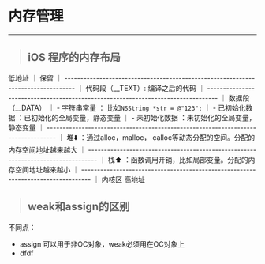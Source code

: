 # 内存管理

---

> ## iOS 程序的内存布局

低地址
｜ 保留
｜ ---------------------------------------------------------------------------------
｜ 代码段（__TEXT）: 编译之后的代码
｜ ---------------------------------------------------------------------------------
｜ 数据段（__DATA）
｜ - 字符串常量 ： 比如`NSString *str = @"123";`
｜ - 已初始化数据 ：已初始化的全局变量，静态变量
｜ - 未初始化数据 ：未初始化的全局变量，静态变量
｜ ---------------------------------------------------------------------------------
｜ 堆⬇️ ：通过alloc，malloc， calloc等动态分配的空间。分配的内存空间地址越来越大
｜ ---------------------------------------------------------------------------------
｜ 栈⬆️ ：函数调用开销，比如局部变量。分配的内存空间地址越来越小
｜ ---------------------------------------------------------------------------------
｜ 内核区
高地址

> ## weak和assign的区别

不同点：

* assign 可以用于非OC对象，weak必须用在OC对象上
* dfdf



